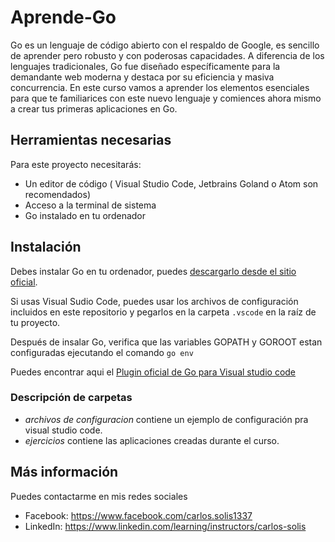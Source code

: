 # Aprende-Go
Go es un lenguaje de código abierto con el respaldo de Google, es sencillo de aprender pero robusto y con poderosas capacidades. A diferencia de los lenguajes tradicionales, Go fue diseñado específicamente para la demandante web moderna y destaca por su eficiencia y masiva concurrencia. En este curso vamos a aprender los elementos esenciales para que te familiarices con este nuevo lenguaje y comiences ahora mismo a crear tus primeras aplicaciones en Go.

## Herramientas necesarias

Para este proyecto necesitarás:
- Un editor de código ( Visual Studio Code, Jetbrains Goland o Atom son recomendados)
- Acceso a la terminal de sistema
- Go instalado en tu ordenador

## Instalación
Debes instalar Go en tu ordenador, puedes [descargarlo desde el sitio oficial](https://golang.org/dl/).

Si usas Visual Sudio Code, puedes usar los archivos de configuración incluidos en este repositorio y pegarlos en la carpeta `.vscode` en la raíz de tu proyecto.

Después de insalar Go, verifica que las variables GOPATH y GOROOT estan configuradas ejecutando el comando `go env`

Puedes encontrar aqui el [Plugin oficial de Go para Visual studio code](https://marketplace.visualstudio.com/items?itemName=golang.Go)

### Descripción de carpetas
- *archivos de configuracion* contiene un ejemplo de configuración pra visual studio code.
- *ejercicios* contiene las aplicaciones creadas durante el curso.


## Más información

Puedes contactarme en mis redes sociales

- Facebook: https://www.facebook.com/carlos.solis1337
- LinkedIn: https://www.linkedin.com/learning/instructors/carlos-solis
